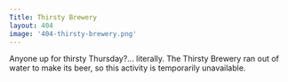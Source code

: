 ```yaml
---
Title: Thirsty Brewery
layout: 404
image: '404-thirsty-brewery.png'
---
```

Anyone up for thirsty Thursday?... literally. The Thirsty Brewery ran out of water to make its beer, so this activity is temporarily unavailable.
